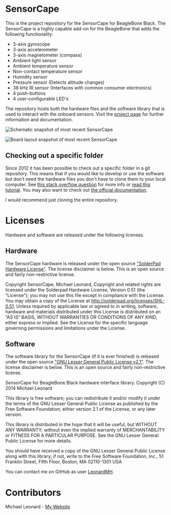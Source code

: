 # SensorCape

This is the project repository for the SensorCape for BeagleBone Black. The SensorCape is a highly capable add-on for the BeagleBone that adds the following functionality:

+ 3-axis gyroscope
+ 3-axis accelerometer
+ 3-axis magnetometer (compass)
+ Ambient light sensor
+ Ambient temperature sensor
+ Non-contact temperature sensor
+ Humidity sensor
+ Pressure sensor (Detects altitude changes)
+ 38 kHz IR sensor (Interfaces with common consumer electronics)
+ 4 push-buttons
+ 4 user-configurable LED's 

The repository hosts both the hardware files and the software library that is used to interact with the onboard sensors. Visit the [project page](http://michaelhleonard.com/projects/SensorCape) for further information and documentation.

![Schematic snapshot of most recent SensorCape](images/schematic.png)

![Board layout snapshot of most recent SensorCape](images/board-layout.png)

## Checking out a specific folder

Since 2012 it has been possible to check out a specific folder in a git repository. This means that if you would like to develop or use the software but don't need the hardware files you don't have to clone them to your local computer. See [this stack overflow question](http://stackoverflow.com/questions/600079/is-there-any-way-to-clone-a-git-repositorys-sub-directory-only) for more info or [read this tutorial](http://jasonkarns.com/blog/subdirectory-checkouts-with-git-sparse-checkout/). You may also want to check out [the official documentation](http://schacon.github.io/git/git-read-tree.html#_sparse_checkout).

I would recommend just cloning the entire repository.

# Licenses

Hardware and software are released under the following licenses.

## Hardware

The SensorCape hardware is released under the open source ["SolderPad Hardware License"](http://solderpad.org/licenses/SHL-0.51/). The license disclaimer is below. This is an open source and fairly non-restrictive license.

Copyright SensorCape, Michael Leonard, Copyright and related rights are licensed under the Solderpad Hardware License, Version 0.51 (the “License”); you may not use this file except in compliance with the License. You may obtain a copy of the License at http://solderpad.org/licenses/SHL-0.51. Unless required by applicable law or agreed to in writing, software, hardware and materials distributed under this License is distributed on an “AS IS” BASIS, WITHOUT WARRANTIES OR CONDITIONS OF ANY KIND, either express or implied. See the License for the specific language governing permissions and limitations under the License.

## Software

The software library for the SensorCape (if it is ever finished) is released under the open source ["GNU Lesser General Public License v2.1"](http://www.gnu.org/licenses/lgpl-2.1.html). The license disclaimer is below. This is an open source and fairly non-restrictive license.

SensorCape for BeagleBone Black hardware interface library.
Copyright (C) 2014  Michael Leonard

This library is free software; you can redistribute it and/or
modify it under the terms of the GNU Lesser General Public
License as published by the Free Software Foundation; either
version 2.1 of the License, or any later version.

This library is distributed in the hope that it will be useful,
but WITHOUT ANY WARRANTY; without even the implied warranty of
MERCHANTABILITY or FITNESS FOR A PARTICULAR PURPOSE.  See the GNU
Lesser General Public License for more details.

You should have received a copy of the GNU Lesser General Public
License along with this library; if not, write to the Free Software
Foundation, Inc., 51 Franklin Street, Fifth Floor, Boston, MA  02110-1301  USA

You can contact me on GitHub as user [LeonardMH](http://github.com/LeonardMH).

# Contributors

Michael Leonard - [My Website](http://michaelhleonard.com/)
